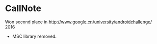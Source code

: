 # CallNote
Won second place in http://www.google.cn/university/androidchallenge/  2016
* MSC library removed.
